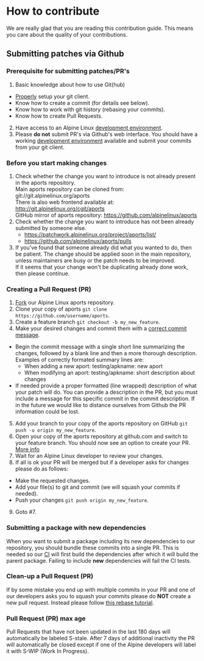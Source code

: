 # How to contribute

We are really glad that you are reading this contribution guide.
This means you care about the quality of your contributions.

## Submitting patches via Github

### Prerequisite for submitting patches/PR's

1. Basic knowledge about how to use Git(hub)
  * [Properly](https://git-scm.com/book/en/v2/Getting-Started-First-Time-Git-Setup) setup your git client.
  * Know how to create a commit (for details see below).
  * Know how to work with git history (rebasing your commits).
  * Know how to create Pull Requests.
2. Have access to an Alpine Linux [development environment](https://wiki.alpinelinux.org/wiki/Developer_Documentation#Development).
3. Please __do not__ submit PR's via Github's web interface. You should have a working [development environment](https://wiki.alpinelinux.org/wiki/Developer_Documentation#Development) available and submit your commits from your git client.

### Before you start making changes

1. Check whether the change you want to introduce is not already present in the aports repository.  
   Main aports repository can be cloned from: git://git.alpinelinux.org/aports  
   There is also web frontend available at:  http://git.alpinelinux.org/cgit/aports  
   GitHub mirror of aports repository:      https://github.com/alpinelinux/aports
2. Check whether the change you want to introduce has not been already submitted by someone else.
   - https://patchwork.alpinelinux.org/project/aports/list/
   - https://github.com/alpinelinux/aports/pulls
3. If you've found that someone already did what you wanted to do, then be patient. The change should be applied soon in the main repository, unless maintainers are busy or the patch needs to be improved.  
   If it seems that your change won't be duplicating already done work, then please continue.

### Creating a Pull Request (PR)

1. [Fork](https://help.github.com/articles/fork-a-repo/) our Alpine Linux aports repository.
2. Clone your copy of aports `git clone https://github.com/username/aports`.
3. Create a feature branch `git checkout -b my_new_feature`.
4. Make your desired changes and commit them with a [correct commit message](https://git-scm.com/book/ch5-2.html#Commit-Guidelines).
  * Begin the commit message with a single short line summarizing the changes, followed by a blank line and then a more thorough description. Examples of correctly formated summary lines are:
    * When adding a new aport: testing/apkname: new aport
    * When modifying an aport: testing/apkname: short description about changes
  * If needed provide a proper formatted (line wrapped) description of what your patch will do. You can provide a description in the PR, but you must include a message for this specific commit in the commit description. If in the future we would like to distance ourselves from Github the PR information could be lost.
5. Add your branch to your copy of the aports repository on GitHub `git push -u origin my_new_feature`.
6. Open your copy of the aports repository at github.com and switch to your feature branch. You should now see an option to create your PR. [More info](https://help.github.com/articles/creating-a-pull-request/)
7. Wait for an Alpine Linux developer to review your changes.
8. If all is ok your PR will be merged but if a developer asks for changes please do as follows:
  * Make the requested changes.
  * Add your file(s) to git and commit (we will squash your commits if needed).
  * Push your changes `git push origin my_new_feature`.
9. Goto #7.

### Submitting a package with new dependencies

When you want to submit a package including its new dependencies to our repository, you should bundle these commits into a single PR.
This is needed so our [CI](https://en.wikipedia.org/wiki/Continuous_integration) will first build the dependencies after which it will build the parent package.
Failing to include __new__ dependencies will fail the CI tests.

### Clean-up a Pull Request (PR)

If by some mistake you end up with multiple commits in your PR and one of our developers asks you to squash your commits please do __NOT__ create a new pull request.
Instead please follow [this rebase tutorial](https://git-scm.com/book/en/v2/Git-Tools-Rewriting-History#Changing-Multiple-Commit-Messages).

### Pull Request (PR) max age

Pull Requests that have not been updated in the last 180 days will automatically be labeled S-stale. After 7 days of additional inactivity the PR will automatically be closed except if one of the Alpine developers will label it with S-WIP (Work In Progress).
